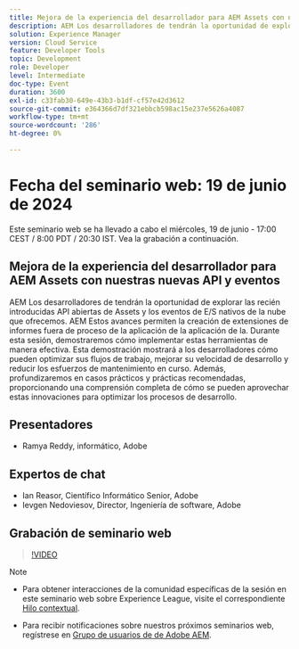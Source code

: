 ```yaml
---
title: Mejora de la experiencia del desarrollador para AEM Assets con nuestras nuevas API y eventos
description: AEM Los desarrolladores de tendrán la oportunidad de explorar las recién introducidas API abiertas de Assets y los eventos de E/S nativos de la nube que ofrecemos. AEM Estos avances permiten la creación de extensiones de informes fuera de proceso de la aplicación de la aplicación de la. Durante esta sesión, demostraremos cómo implementar estas herramientas de manera efectiva. Esta demostración mostrará a los desarrolladores cómo pueden optimizar sus flujos de trabajo, mejorar su velocidad de desarrollo y reducir los esfuerzos de mantenimiento en curso. Además, profundizaremos en casos prácticos y prácticas recomendadas, proporcionando una comprensión completa de cómo se pueden aprovechar estas innovaciones para optimizar los procesos de desarrollo.
solution: Experience Manager
version: Cloud Service
feature: Developer Tools
topic: Development
role: Developer
level: Intermediate
doc-type: Event
duration: 3600
exl-id: c33fab30-649e-43b3-b1df-cf57e42d3612
source-git-commit: e364366d7df321ebbcb598ac15e237e5626a4087
workflow-type: tm+mt
source-wordcount: '286'
ht-degree: 0%

---
```


# Fecha del seminario web: 19 de junio de 2024

Este seminario web se ha llevado a cabo el miércoles, 19 de junio - 17:00 CEST / 8:00 PDT / 20:30 IST. Vea la grabación a continuación.

## Mejora de la experiencia del desarrollador para AEM Assets con nuestras nuevas API y eventos

AEM Los desarrolladores de tendrán la oportunidad de explorar las recién introducidas API abiertas de Assets y los eventos de E/S nativos de la nube que ofrecemos. AEM Estos avances permiten la creación de extensiones de informes fuera de proceso de la aplicación de la aplicación de la. Durante esta sesión, demostraremos cómo implementar estas herramientas de manera efectiva. Esta demostración mostrará a los desarrolladores cómo pueden optimizar sus flujos de trabajo, mejorar su velocidad de desarrollo y reducir los esfuerzos de mantenimiento en curso. Además, profundizaremos en casos prácticos y prácticas recomendadas, proporcionando una comprensión completa de cómo se pueden aprovechar estas innovaciones para optimizar los procesos de desarrollo.

## Presentadores

* Ramya Reddy, informático, Adobe

## Expertos de chat

* Ian Reasor, Científico Informático Senior, Adobe
* Ievgen Nedoviesov, Director, Ingeniería de software, Adobe

## Grabación de seminario web

>[!VIDEO](https://video.tv.adobe.com/v/3430198)

>[!NOTE]
> 
>* Para obtener interacciones de la comunidad específicas de la sesión en este seminario web sobre Experience League, visite el correspondiente [Hilo contextual](https://adobe.ly/3UQXwFO).
>
>* Para recibir notificaciones sobre nuestros próximos seminarios web, regístrese en [Grupo de usuarios de de Adobe AEM](https://aem-augs.adobe.com/).
